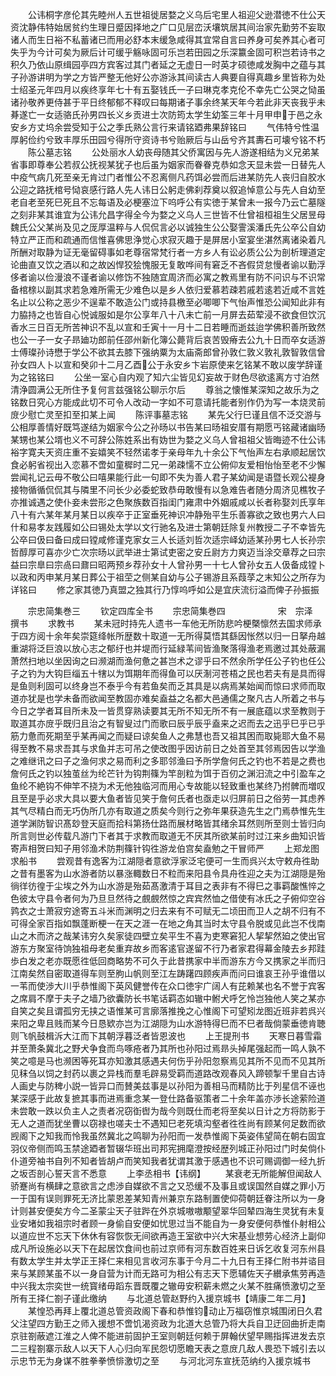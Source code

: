 <!-- { "loadSidebar": true } -->
　　公讳桐字彦伦其先睦州人五世祖徙居婺之义乌后宅里人祖迎父逊潜徳不仕公天资沈静伟特始居贫约生理日蹙因择地之广口见层峦沃壤筑居其间治家先勤劳不妄取诸人而生日裕不私蓄诸已而用必舒本末缓急咸得其宜常自言曰养身可矣养其心者可失乎为今计可矣为厥后计可缓乎觞咏固可乐岂若田园之乐深籝金固可积岂若诗书之积久乃依山原缉园亭四方宾客过其门者延之无虚日一时英才硕徳咸发胸中之蕴与其子孙游讲明为学之方皆严整无他好公亦游泳其间读古人典要自得真趣乡里皆称为处士绍圣元年四月以疾终享年七十有五娶钱氏一子曰琳克孝克伦不幸先亡公哭之恸虽诸孙敬养更侍甚于平日终郁郁不释叹曰每期诸子事余终某天年今若此非天丧我乎未朞遂亡一女适骆氏孙男四长义乡贡进士次防筠太学生幼筌三年十月甲申于邑之永安乡方丈坞余尝受知于公之季氏熟公言行来请铭廼弗果辞铭曰
　　气伟特兮性温厚躬俭约兮致丰厚乐田园兮得所守资诗书兮贻厥后与山岳兮齐其夀石可壊兮铭不朽
　　陈公墓志铭
　　公处丽水人幼丧母随其父侨寓因与先人游遂相结为义兄弟某省事即尊奉公若叔公抚视某犹子也后虽为姻家而眷眷克恭如念天显未尝一日替先人中疫气病几死至亲无肯过门者惟公不忍离侧凡药饵必尝而后进某防先人丧归自胶水公迎之路抚棺号恸哀感行路人先人讳日公躬走佛刹荐奠以叙追悼意公与先人自幼至老自老至死巳死且不忘每语及必梗塞泣下呜呼公有实徳于某曾未一报今乃云亡墓隧之刻非某其谁宜为公讳允昌字得全今为婺之义乌人三世皆不仕曾祖桓祖生父居昱母魏氏公父某尚及见之厐厚温粹与人侃侃言必以诚独生公公娶霅溪潘氏先公卒公自幼特立严正而和疏通而信惟喜佛思浄觉心求寂灭趣于是屏居小室宴坐湛然离诸染着凡所酬对取静为证无毫留碍事如老尊宿常梵行者一方乡人有讼必质公公为剖析理道定论曲直又饮之酒以和之故凶悍狡狯愧服无复敢哗间有窘乏不吝假贷怠慢者谕以勤浮侈者谕以俭漫浪不谨者谕以修饬不独随宜周济而必寓之教焉里有防不问识与不识常备棺榇以副其求若急难所需无少难色以是乡人依归爱慕若疎若戚若逺若近咸不言姓名止以公称之恶少不逞辈不敢造公门或持县檄至必唧唧下气怡声惟恐公闻知此非有力脇持之也皆自心悦诚服如是尔公享年八十八未亡前一月屏去茹荤浸不欲食但饮沉香水三日百无所苦神识不乱以宣和壬寅十一月十二日若睡而逝兹迨学佛积善所致然也公一子一女子昻廸功郎前任邵州新化簿公薨背后哀苦毁瘠去公九十日而卒女适游士傅璨孙诗懋于学公不欲其去膝下强纳粟为太庙斋郎曾孙敦仁敦义敦礼敦智敦信曾孙女四人卜以宣和癸卯十二月乙酉公于永安乡卞岩原使来乞铭某不敢以废学辞谨为之铭铭曰
　　公坐一室心自内观了知六尘皆见幻妄故于财色尽欲逺离方寸泊然清浄圆满公无所住予复何言兹强铭公聊示尔后
　　尊翁之懐惟某深知之故乐为之铭数日究心方能成此切不可令人改动一字如不可意请托能者别作仍为写一本烧灵前庻少慰亡灵至扣至扣某上闻
　　陈评事墓志铭
　　某先父行巳谨且信不泛交游与公相厚善情好既笃遂结为姻家今公之孙旸以书告某曰旸祖安厝有期愿丐铭藏诸幽旸某甥也某公壻也义不可辞公陈姓系出有妫世为婺之义乌人曾祖祖父皆晦迹不仕公讳裕字寛夫天资庄重不妄嬉笑不轻然诺孝于亲母年九十余公下气怡声左右承顺起居饮食必躬省视出入恋慕不啻如童穉时二兄一弟疎懦不立公俯仰友爱相怡怡至老不少懈尝闻礼记云毋不敬公曰嘻果能行此一句即不失为善人君子某幼闻是语暨长观公褆身接物循循侃侃其与隣里不问长少必委蛇致恭毋敢慢有以急难告者随分周济见樵牧子亦推诚遇之使仆妾未尝形之色聚族数百指闺门雍肃中外姻戚咸以长者称娶刘氏享年八十有六某年某月某日以疾卒于正室垂死神识冲静殆平生乐善寡欲之致也男六人曰什和易孝友践履如公曰锡处太学以文行驰名及进士第朝廷除复州教授二子不幸皆先公卒曰伋曰备曰成曰镗咸修谨克家女三人长适刘哲次适宗峄幼适某孙男七人长孙宗哲醇厚可喜亦少亡次宗旸以武举进士第试吏密之安丘尉方力爽迈当涂交章荐之曰宗益曰宗臯曰宗卨曰鼐曰昭两预乡荐孙女十人曾孙男一十七人曾孙女五人伋备成镗卜以政和丙申某月某日葬公于祖茔之侧某自幼与公子锡游且系葭莩之末知公之所存为详铭曰
　　修之家其徳乃真盟之独其行乃惇呜呼如公是宜庆流衍溢而俾子孙振振


　　宗忠简集巻三
　　钦定四库全书
　　宗忠简集巻四　　　　　　宋　宗泽　撰书
　　求教书
　　某未冠时持先人遗书一车他无所防悲吟梗槩懔然去国求师承于四方阅十余年矣崇筵绛帐所歴数十取道一无所得莫悟其繇因怅然以归一日拏舟越重湖将泛巨浪以放心志之郁纡也并堤而行延緑苇间皆渔聚落得渔老焉邀过其处蔽漏萧然扫地以坐因询之曰濒湖而渔何惫之甚岂术之谬乎曰不然余所学任公子钓也任公子之钓为大钩巨缁五十犗以为饵期年而得鱼可以厌淛河苍梧之民也若夫有是具而得是鱼则利固可以终身岂不泰乎今有若鱼矣而乏其具是以病焉某始闻而惊曰求师而取道亦犹是也学未备而欲闻至教固亦难矣盍益之名都大邑通儒之聚凡古人所着之书与今日之学者耳目所未及一皆贯穿熟读要其无所不知无所不有一展底蕴以求至教则于取道其亦庻乎既归且治之有智叟过门而歌曰辰乎辰乎盍来之迟而去之迅乎巳乎已乎筋力惫而死期至乎某再闻之而疑曰谅矣鱼人之弗慧也吾又祖其困而取毙耶大鱼不易得至教不易求吾其与求鱼并志可吊之使改图乎因访前日之处首至其邻焉因告以学渔之难继讯之曰子之渔何求之易而利之多耶邻渔曰予所学詹何氏之钓也不若是之费也詹何氏之钓以独茧丝为纶芒针为钩荆篠为竿剖粒为饵于百仞之渊汨流之中引盈车之鱼纶不絶钩不伸竿不挠为术无他独临河而用心专故能以轻致重也某终乃拊髀而増叹且至是乎必求大具以要大鱼者皆见笑于詹何氏者也亟走以归屏前日之俗劳一其虑养其气尽精白而无巧伪所几亦有取道之质矣今则行之弥年果获造先生之门焉恭惟先生道学渊防智识髙玅登天庭而拾科第扬仕路而展材略皆其绪余耳然则所至则士皆归向所言则世必传载凡游门下者其于求教而取道无不厌其所欲某前时过江来乡曲知识皆寄声相贺曰知子用邻渔术防荆篠针钩徃游龙伯宫矣盍勉之干冒师严
　　上郑龙图求船书
　　尝观昔有逸客为江湖隠者意欲浮家泛宅便可一生而呉兴太守敕舟徃助之昔有墨客为山水游者防以暴涨輙数日不粒而来阳县令具舟徃迎之夫为江湖隠是殆徜徉彷徨于尘埃之外为山水游是殆茹髙激清于耳目之表非有不得巳之事羁酸憔悴之色彼太守县令者何为乃旦旦然待之覻覻然惊之宾宾然恤之借使有冰氏之子俯仰空谷鹑衣之士萧寂穷途寄五斗米而渊明之归去来有不可赋无二顷田而卫人之胡不归有不可得全家百指如飘蓬断梗一在天之涯一在地之角其当时太守县令脱或见此岂不伐南山之木而济之哉某讳穷久矣家徒四壁立矣平生不喜为吏寒窘犯人挈挈然廹之使出官游东方聚室待饷独祖母老矣重弃故乡而客逺官遂留不行乃者家君得幕金陵去乡邦跬歩白发之老亦既愿徃低回商略势不可久于此昔携家中半而游东方今又携家之半而归江南矣然自密取道得车则至朐山帆则至江左踌躇四顾疾声而问曰谁哀王孙乎谁借以一苇而使渉大川乎恭惟阁下英风健誉传在众口徳宇广阔人有芘赖某也名不誉于宾客之席肩不摩于夫子之墙乃欲囊防长书笔话羁态如辙中鲋犬呼乞怜岂独他人笑之某亦自笑之矣且谓孤穷无挟之语惟某可言廓落推挽之心惟阁下可望矧龙图近班非若呉兴来阳之卑且贱而某今日恳欵亦岂为江湖隠为山水游特得巳而不巳者哉倘蒙垂徳肯聴则飞帆鼓楫泝大江而下其朝浮暮泛者皆恩波也
　　上王提刑书
　　天寒日暮雪霜并至萧条冀北之野犬争食而鸟啄疮者乃其所也孙阳过焉昻头掉尾强起而一鸣人孰不笑之噫是马也濒困等死耳亦知激其感遇夫何伤乎孙阳忽察焉见其所不见而不见其所见秣刍以饲之封药以裹之异栈而羣毛辟易受羁而道路改观春风入蹄顿掣千里自古诗人画史与防稗小説一皆异口而賛美兹事是以孙阳为善相马而精防比于列星信不诬也某深感于此故复摭其事而进焉重念某一登仕路备驱策者二十余年盖亦渉长途萦险道未尝敢一跌以负主人之责者况窃衘辔为哉今则既仕而老将至矣以日计之方将防影于无人之道而犹坐曹以窃禄也嗟夫士不遇知巳老死填沟壑者徃徃尚有顾某何足数而欲觊阁下之知我而怜我虽然冀北之鸣聊为孙阳而一发恭惟阁下英姿伟望简在朝右固宜羽仪帝侧而鸣玉禁途廼者暂辍华班出司邦宪拥麾澄按经歴列城正孙阳过门时矣倘仆仆道旁袖书自列不知者皆胡卢而笑知我者犹谓其激于感遇也不识可赐调御一经九折之坂否剖心誓天言不悉意
　　上李丞相书【讳纲】
　　某衰老无所能解但闻敌人骄蹇尚有横肆之意欲言之虑渉自媒欲不言之又恐缓不及事且或误国然自媒之罪小万一于国有误则罪死无济比蒙恩差某知青州兼京东路制置使仰荷朝廷眷注所以为一身计则甚安便矣方今二圣蒙尘天子驻跸在外京城嗷嗷颙望翠华回辇四海生灵犹有未复业安堵如我祖宗时者顾一身偷自安便如忧思过当不能自为一身安便何恭惟仆射相公以道应世不忘天下休休有容恢恢无间欲再造王室欲中兴大宋基业想劳心经济上副仰成凡所设施必以天下在起居饮食间也前过京师有河东数百姓来日诉乞收复河东州县有数太学生并太学正王择仁来相见言收河东事于今月二十九日有王择仁附书并谘目来与某顾某虽不以一身自营为计而无路可为相公有志天下愿辅佐天子纉承焦劳再造中兴我太宗奕世一统寳绪毋蹈东晋既覆之辙毋安积薪未燃之火某不胜痛愤激切之至所有王择仁劄子谨此缴纳
　　与北道总管赵野约入援京城书【靖康二年二月】
　　某惶恐再拜上覆北道总管资政阁下春和恭惟钧动止万福窃惟京城围闭日久君父注望四方勤王之师入援想不啻饥渴资政为北道大总管乃将大兵自卫迂回曲折走南京驻劄蔽遮江淮之人俾不能进前固护王室则朝廷何赖于屏翰伏望早赐指挥进发去京二三程劄寨示敌人以天下人心归向军民怨切愿瞻天表之意庻几敌人畏恐下城引去以示忠节无为身谋不胜拳拳愤悱激切之至
　　与河北河东宣抚范纳约入援京城书
